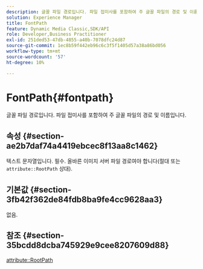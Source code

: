 ```yaml
---
description: 글꼴 파일 경로입니다. 파일 접미사를 포함하여 주 글꼴 파일의 경로 및 이름입니다.
solution: Experience Manager
title: FontPath
feature: Dynamic Media Classic,SDK/API
role: Developer,Business Practitioner
exl-id: 251ded53-47db-4855-a40b-7078dfc24d87
source-git-commit: 1ec8b59f442eb96c6c3f5f1405d57a38a86bd056
workflow-type: tm+mt
source-wordcount: '57'
ht-degree: 10%

---
```


# FontPath{#fontpath}

글꼴 파일 경로입니다. 파일 접미사를 포함하여 주 글꼴 파일의 경로 및 이름입니다.

## 속성 {#section-ae2b7daf74a4419ebcec8f13aa8c1462}

텍스트 문자열입니다. 필수. 올바른 이미지 서버 파일 경로여야 합니다(절대 또는 `attribute::RootPath` 상대).

## 기본값 {#section-3fb42f362de84fdb8ba9fe4cc9628aa3}

없음.

## 참조 {#section-35bcdd8dcba745929e9cee8207609d88}

[attribute::RootPath](/help/aem-is-ir-api/is-api/image-catalog/image-serving-api-ref/c-image-catalog-reference/c-attributes-reference/r-rootpath.md)

